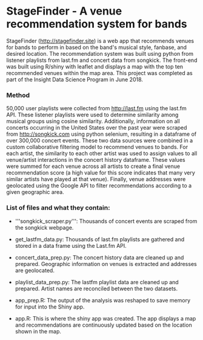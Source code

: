 # StageFinder - A venue recommendation system for bands

StageFinder (http://stagefinder.site) is a web app that recommends venues for bands to perform in based on the band's musical style, fanbase, and desired location.  The recommendation system was built using python from listener playlists from last.fm and concert data from songkick.  The front-end was built using R/shiny with leaflet and displays a map with the top ten recommended venues within the map area.  This project was completed as part of the Insight Data Science Program in June 2018.

### Method

50,000 user playlists were collected from http://last.fm using the last.fm API.  These listener playlists were used to determine similarity among musical groups using cosine similarity.  Additionally, information on all concerts occurring in the United States over the past year were scraped from http://songkick.com using python selenium, resulting in a dataframe of over 300,000 concert events.  These two data sources were combined in a custom collaborative filtering model to recommend venues to bands.  For each artist, the similarity to each other artist was used to assign values to all venue/artist interactions in the concert history dataframe.  These values were summed for each venue across all artists to create a final venue recommendation score (a high value for this score indicates that many very similar artists have played at that venue).  Finally, venue addresses were geolocated using the Google API to filter recommendations according to a given geographic area.  

### List of files and what they contain:

* '''songkick_scraper.py''': Thousands of concert events are scraped from the songkick webpage.

* get_lastfm_data.py: Thousands of last.fm playlists are gathered and stored in a data frame using the Last.fm API.

* concert_data_prep.py: The concert history data are cleaned up and prepared.  Geographic information on venues is extracted and addresses are geolocated.

* playlist_data_prep.py: The lastfm playlist data are cleaned up and prepared.  Artist names are reconciled between the two datasets.

* app_prep.R: The output of the analysis was reshaped to save memory for input into the Shiny app.

* app.R: This is where the shiny app was created.  The app displays a map and recommendations are continuously updated based on the location shown in the map.
